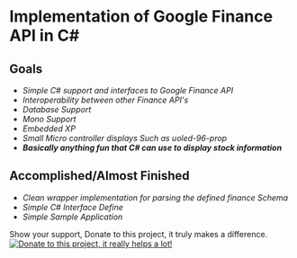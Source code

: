 # **Implementation of Google Finance API in C#** #

## **Goals** ##
  * _Simple C# support and interfaces to Google Finance API_
  * _Interoperability between other Finance API's_
  * _Database Support_
  * _Mono Support_
  * _Embedded XP_
  * _Small Micro controller displays Such as uoled-96-prop_
  * _**Basically anything fun that C# can use to display stock information**_

## **Accomplished/Almost Finished** ##
  * _Clean wrapper implementation for parsing the defined finance Schema_
  * _Simple C# Interface Define_
  * _Simple Sample Application_

Show your support, Donate to this project, it truly makes a difference.
<a href='https://www.paypal.com/cgi-bin/webscr?cmd=_s-xclick&hosted_button_id=6299759'><img src='https://www.paypal.com/en_US/i/btn/btn_donateCC_LG.gif' alt='Donate to this project, it really helps a lot!' border='0' /></a>
